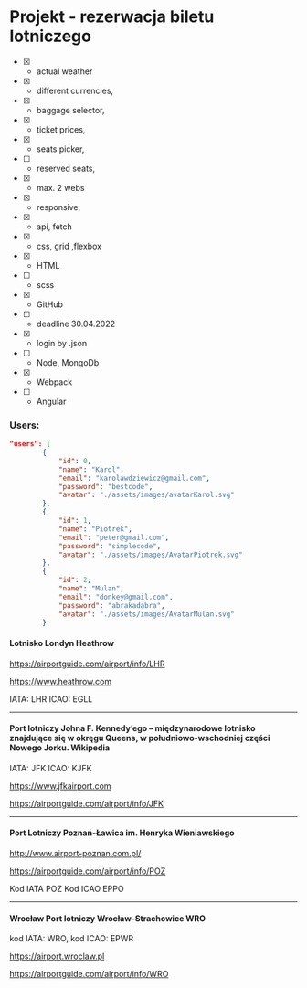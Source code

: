 
# Projekt - rezerwacja biletu lotniczego


 - [x] - actual weather 
 - [x] - different currencies,
 - [x] - baggage selector,
 - [x] - ticket prices, 
 - [x] - seats picker,
 - [ ] - reserved seats,
 - [x] - max. 2 webs
 - [x] - responsive,
 - [x] - api, fetch
 - [x] - css, grid ,flexbox
 - [x] - HTML
 - [ ] - scss
 - [x] - GitHub
 - [ ] - deadline 30.04.2022
 - [x] - login by .json
 - [ ] - Node, MongoDb
 - [x] - Webpack
 - [ ] - Angular

### Users: 
``` json
"users": [
        {
            "id": 0,
            "name": "Karol",
            "email": "karolawdziewicz@gmail.com",
            "password": "bestcode",
            "avatar": "./assets/images/avatarKarol.svg"
        },
        {
            "id": 1,
            "name": "Piotrek",
            "email": "peter@gmail.com",
            "password": "simplecode",
            "avatar": "./assets/images/AvatarPiotrek.svg"
        },
        {
            "id": 2,
            "name": "Mulan",
            "email": "donkey@gmail.com",
            "password": "abrakadabra",
            "avatar": "./assets/images/AvatarMulan.svg"
        }
```


#### Lotnisko Londyn Heathrow


https://airportguide.com/airport/info/LHR

https://www.heathrow.com

IATA: LHR
ICAO: EGLL

---


#### Port lotniczy Johna F. Kennedy’ego – międzynarodowe lotnisko znajdujące się w okręgu Queens, w południowo-wschodniej części Nowego Jorku. Wikipedia


IATA: JFK
ICAO: KJFK

https://www.jfkairport.com

https://airportguide.com/airport/info/JFK


---


####  Port Lotniczy Poznań-Ławica im. Henryka Wieniawskiego


http://www.airport-poznan.com.pl/

https://airportguide.com/airport/info/POZ


Kod IATA	POZ
Kod ICAO	EPPO

---

#### Wrocław	Port lotniczy Wrocław-Strachowice	WRO


kod IATA: WRO, kod ICAO: EPWR

https://airport.wroclaw.pl

https://airportguide.com/airport/info/WRO



